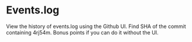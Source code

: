 # Events.log

View the history of events.log using the Github UI. Find SHA of the commit containing 4rj54m. Bonus points if you can do it without the UI.